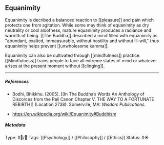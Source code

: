 ## Equanimity  # 

Equanimity is decribed a balanced reaction to [[pleasure]] and pain which protects one from agitation. While some may think of equanimity as dry neutrality or cool aloofness, mature equanimity produces a radiance and warmth of being. [[The Buddha]] described a mind filled with equanimity as "abundant, exalted, immeasurable, without hostility and without ill-will," thus equanimity helps prevent [[unwholesome kamma]].

Equanimity can also be cultivated through [[mindfulness]] practice. [[Mindfulness]] trains people to face all extreme states of mind or whatever arises at the present moment without [[clinging]].

___

##### References

- Bodhi, Bhikkhu. (2005). [[In The Buddha’s Words An Anthology of Discorces from the Pali Canon Chapter V. THE WAY TO A FORTUNATE REBIRTH]] (Location 2738). Somerville, MA: _Wisdom Publications_.

- https://en.wikipedia.org/wiki/Equanimity#Buddhism

##### Metadata

Type: #🔵/🔵 
Tags: [[Psychology]] / [[Philosophy]] / [[Ethics]] 
Status: #☀️ 